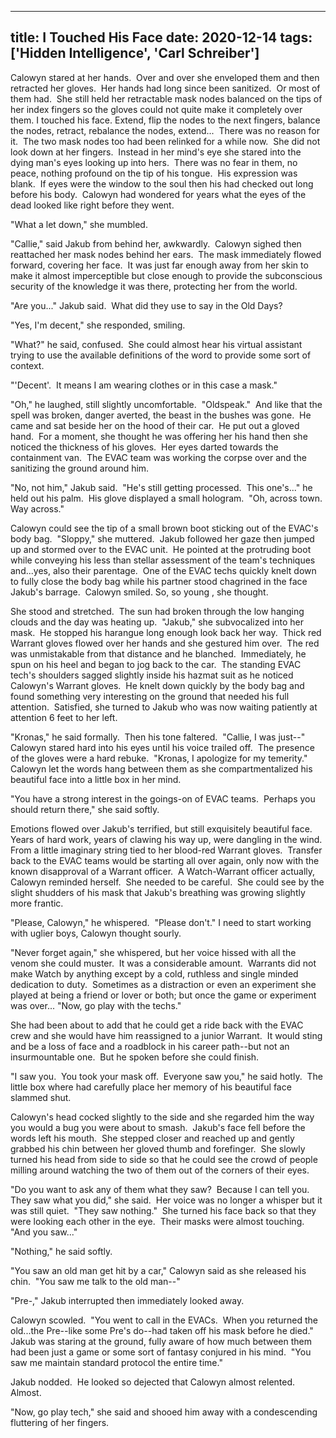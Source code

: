 
---
title: I Touched His Face
date: 2020-12-14
tags: ['Hidden Intelligence', 'Carl Schreiber']
---

Calowyn stared at her hands.  Over and over she enveloped them and then retracted her gloves.  Her hands had long since been sanitized.  Or most of them had.  She still held her retractable mask nodes balanced on the tips of her index fingers so the gloves could not quite make it completely over them. I touched his face. Extend, flip the nodes to the next fingers, balance the nodes, retract, rebalance the nodes, extend...  There was no reason for it.  The two mask nodes too had been relinked for a while now.  She did not look down at her fingers.  Instead in her mind's eye she stared into the dying man's eyes looking up into hers.  There was no fear in them, no peace, nothing profound on the tip of his tongue.  His expression was blank.  If eyes were the window to the soul then his had checked out long before his body.  Calowyn had wondered for years what the eyes of the dead looked like right before they went.

"What a let down," she mumbled.

"Callie," said Jakub from behind her, awkwardly.  Calowyn sighed then reattached her mask nodes behind her ears.  The mask immediately flowed forward, covering her face.  It was just far enough away from her skin to make it almost imperceptible but close enough to provide the subconscious security of the knowledge it was there, protecting her from the world.

"Are you..." Jakub said.  What did they use to say in the Old Days?

"Yes, I'm decent," she responded, smiling.

"What?" he said, confused.  She could almost hear his virtual assistant trying to use the available definitions of the word to provide some sort of context.

"'Decent'.  It means I am wearing clothes or in this case a mask."

"Oh," he laughed, still slightly uncomfortable.  "Oldspeak."  And like that the spell was broken, danger averted, the beast in the bushes was gone.  He came and sat beside her on the hood of their car.  He put out a gloved hand.  For a moment, she thought he was offering her his hand then she noticed the thickness of his gloves.  Her eyes darted towards the containment van.  The EVAC team was working the corpse over and the sanitizing the ground around him.

"No, not him," Jakub said.  "He's still getting processed.  This one's..." he held out his palm.  His glove displayed a small hologram.  "Oh, across town.  Way across."

Calowyn could see the tip of a small brown boot sticking out of the EVAC's body bag.  "Sloppy," she muttered.  Jakub followed her gaze then jumped up and stormed over to the EVAC unit.  He pointed at the protruding boot while conveying his less than stellar assessment of the team's techniques and...yes, also their parentage.  One of the EVAC techs quickly knelt down to fully close the body bag while his partner stood chagrined in the face Jakub's barrage.  Calowyn smiled. So, so young , she thought.

She stood and stretched.  The sun had broken through the low hanging clouds and the day was heating up.  "Jakub," she subvocalized into her mask.  He stopped his harangue long enough look back her way.  Thick red Warrant gloves flowed over her hands and she gestured him over.  The red was unmistakable from that distance and he blanched.  Immediately, he spun on his heel and began to jog back to the car.  The standing EVAC tech's shoulders sagged slightly inside his hazmat suit as he noticed Calowyn's Warrant gloves.  He knelt down quickly by the body bag and found something very interesting on the ground that needed his full attention.  Satisfied, she turned to Jakub who was now waiting patiently at attention 6 feet to her left.

"Kronas," he said formally.  Then his tone faltered.  "Callie, I was just--"  Calowyn stared hard into his eyes until his voice trailed off.  The presence of the gloves were a hard rebuke.  "Kronas, I apologize for my temerity."  Calowyn let the words hang between them as she compartmentalized his beautiful face into a little box in her mind.

"You have a strong interest in the goings-on of EVAC teams.  Perhaps you should return there," she said softly.

Emotions flowed over Jakub's terrified, but still exquisitely beautiful face.  Years of hard work, years of clawing his way up, were dangling in the wind.  From a little imaginary string tied to her blood-red Warrant gloves.  Transfer back to the EVAC teams would be starting all over again, only now with the known disapproval of a Warrant officer.  A Watch-Warrant officer actually, Calowyn reminded herself.  She needed to be careful.  She could see by the slight shudders of his mask that Jakub's breathing was growing slightly more frantic.

"Please, Calowyn," he whispered.  "Please don't." I need to start working with uglier boys, Calowyn thought sourly.

"Never forget again," she whispered, but her voice hissed with all the venom she could muster.  It was a considerable amount.  Warrants did not make Watch by anything except by a cold, ruthless and single minded dedication to duty.  Sometimes as a distraction or even an experiment she played at being a friend or lover or both; but once the game or experiment was over... "Now, go play with the techs."

She had been about to add that he could get a ride back with the EVAC crew and she would have him reassigned to a junior Warrant.  It would sting and be a loss of face and a roadblock in his career path--but not an insurmountable one.  But he spoken before she could finish.

"I saw you.  You took your mask off.  Everyone saw you," he said hotly.  The little box where had carefully place her memory of his beautiful face slammed shut.

Calowyn's head cocked slightly to the side and she regarded him the way you would a bug you were about to smash.  Jakub's face fell before the words left his mouth.  She stepped closer and reached up and gently grabbed his chin between her gloved thumb and forefinger.  She slowly turned his head from side to side so that he could see the crowd of people milling around watching the two of them out of the corners of their eyes.

"Do you want to ask any of them what they saw?  Because I can tell you.  They saw what you did," she said.  Her voice was no longer a whisper but it was still quiet.  "They saw nothing."  She turned his face back so that they were looking each other in the eye.  Their masks were almost touching.  "And you saw..."

"Nothing," he said softly.

"You saw an old man get hit by a car," Calowyn said as she released his chin.  "You saw me talk to the old man--"

"Pre-," Jakub interrupted then immediately looked away.

Calowyn scowled.  "You went to call in the EVACs.  When you returned the old...the Pre--like some Pre's do--had taken off his mask before he died."  Jakub was staring at the ground, fully aware of how much between them had been just a game or some sort of fantasy conjured in his mind.  "You saw me maintain standard protocol the entire time."

Jakub nodded.  He looked so dejected that Calowyn almost relented.  Almost.

"Now, go play tech," she said and shooed him away with a condescending fluttering of her fingers.
